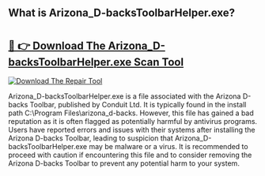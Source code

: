 ## What is Arizona_D-backsToolbarHelper.exe? 

# <h2><a href="https://exedetect.com/download.php?Arizona_D-backsToolbarHelper.exe">🔗 👉 Download The Arizona_D-backsToolbarHelper.exe Scan Tool</a></h2>

[![Download The Repair Tool](https://exedetect.com/download-button.jpg)](https://exedetect.com/download.php?Arizona_D-backsToolbarHelper.exe)

Arizona_D-backsToolbarHelper.exe is a file associated with the Arizona D-backs Toolbar, published by Conduit Ltd. It is typically found in the install path C:\Program Files\arizona_d-backs. However, this file has gained a bad reputation as it is often flagged as potentially harmful by antivirus programs. Users have reported errors and issues with their systems after installing the Arizona D-backs Toolbar, leading to suspicion that Arizona_D-backsToolbarHelper.exe may be malware or a virus. It is recommended to proceed with caution if encountering this file and to consider removing the Arizona D-backs Toolbar to prevent any potential harm to your system.